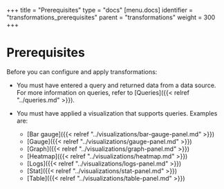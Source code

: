 +++
title = "Prerequisites"
type = "docs"
[menu.docs]
identifier = "transformations_prerequisites"
parent = "transformations"
weight = 300
+++

# Prerequisites

Before you can configure and apply transformations:

- You must have entered a query and returned data from a data source. For more information on queries, refer to [Queries]({{< relref "../queries.md" >}}).
  
- You must have applied a visualization that supports queries. Examples are:
  - [Bar gauge]({{< relref "../visualizations/bar-gauge-panel.md" >}})
  - [Gauge]({{< relref "../visualizations/gauge-panel.md" >}})
  - [Graph]({{< relref "../visualizations/graph-panel.md" >}})
  - [Heatmap]({{< relref "../visualizations/heatmap.md" >}})
  - [Logs]({{< relref "../visualizations/logs-panel.md" >}})
  - [Stat]({{< relref "../visualizations/stat-panel.md" >}})
  - [Table]({{< relref "../visualizations/table-panel.md" >}})
